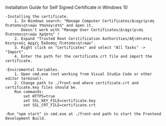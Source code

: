 Installation Guide for Self Signed Certificate in Windows 10

    -Installing the certificate.
        1. In Windows search: "Manage Computer Certificates/Διαχείριση Πιστοποιητικών Υπολογιστή" and open it.
           Doesn't work with "Manage User Certificates/Διαχείριση Πιστοποιητικών Χρήστη" !
        2. Expand "Trusted Root Ceritification Authorities/Αξιόπιστες Κεντρικές Αρχές Έκδοσης Πιστοποιητικών".
        3. Right click on "Certificates" and select "All Tasks" -> "Import".
        4. Enter the path for the certificate.crt file and import the certificate.

    -Enviromental Variables.
        1. Open cmd.exe (not working from Visual Studio Code or other editor terminal). 
        2. Change path to ./front-end where certificate.crt and certificate.key files should be.
        Run commands:
            set HTTPS=true
            set SSL_KEY_FILE=certificate.key
            set SSL_CRT_FILE=certificate.crt

    -Run "npm start" in cmd.exe at ./front-end path to start the Frontend Development Build.
    